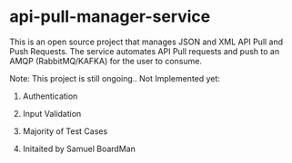 # api-pull-manager-service

This is an open source project that manages JSON and XML API Pull and Push Requests.
The service automates API Pull requests and push to an AMQP (RabbitMQ/KAFKA) for the user to consume. 

Note:
This project is still ongoing..
Not Implemented yet: 
1. Authentication  
2. Input Validation
3. Majority of Test Cases 
 

5. Initaited by Samuel BoardMan
